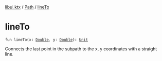 [libui.ktx](../index.md) / [Path](index.md) / [lineTo](./line-to.md)

# lineTo

`fun lineTo(x: `[`Double`](https://kotlinlang.org/api/latest/jvm/stdlib/kotlin/-double/index.html)`, y: `[`Double`](https://kotlinlang.org/api/latest/jvm/stdlib/kotlin/-double/index.html)`): `[`Unit`](https://kotlinlang.org/api/latest/jvm/stdlib/kotlin/-unit/index.html)

Connects the last point in the subpath to the x, y coordinates with a straight line.

